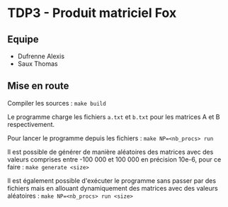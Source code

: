 # TDP3 - Produit matriciel Fox

## Equipe
- Dufrenne Alexis
- Saux Thomas

## Mise en route
Compiler les sources : `make build`

Le programme charge les fichiers `a.txt` et `b.txt` pour les matrices A et B respectivement.

Pour lancer le programme depuis les fichiers :
`make NP=<nb_procs> run`

Il est possible de générer de manière aléatoires des matrices avec des valeurs comprises entre -100 000 et 100 000
en précision 10e-6, pour ce faire :
`make generate <size>`

Il est également possible d'exécuter le programme sans passer par des fichiers mais en allouant dynamiquement des matrices
avec des valeurs aléatoires :
`make NP=<nb_procs> run <size>`